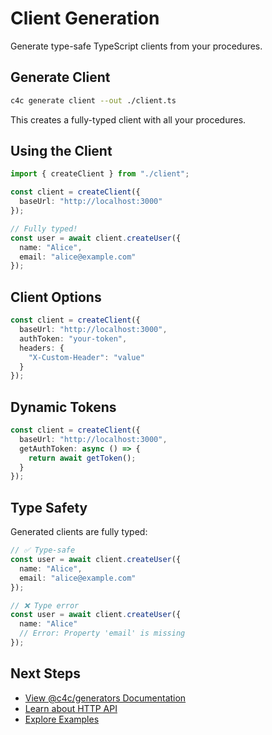 # Client Generation

Generate type-safe TypeScript clients from your procedures.

## Generate Client

```bash
c4c generate client --out ./client.ts
```

This creates a fully-typed client with all your procedures.

## Using the Client

```typescript
import { createClient } from "./client";

const client = createClient({
  baseUrl: "http://localhost:3000"
});

// Fully typed!
const user = await client.createUser({
  name: "Alice",
  email: "alice@example.com"
});
```

## Client Options

```typescript
const client = createClient({
  baseUrl: "http://localhost:3000",
  authToken: "your-token",
  headers: {
    "X-Custom-Header": "value"
  }
});
```

## Dynamic Tokens

```typescript
const client = createClient({
  baseUrl: "http://localhost:3000",
  getAuthToken: async () => {
    return await getToken();
  }
});
```

## Type Safety

Generated clients are fully typed:

```typescript
// ✅ Type-safe
const user = await client.createUser({
  name: "Alice",
  email: "alice@example.com"
});

// ❌ Type error
const user = await client.createUser({
  name: "Alice"
  // Error: Property 'email' is missing
});
```

## Next Steps

- [View @c4c/generators Documentation](/packages/generators)
- [Learn about HTTP API](/guide/http-api)
- [Explore Examples](/examples/basic)
